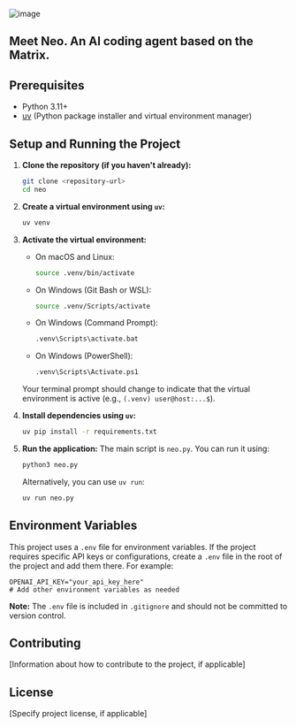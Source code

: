 ![image](https://github.com/user-attachments/assets/16389c5c-c1bd-4051-926b-458a997d0bc4)

## Meet Neo. An AI coding agent based on the Matrix.

## Prerequisites

- Python 3.11+
- [uv](https://github.com/astral-sh/uv) (Python package installer and virtual environment manager)

## Setup and Running the Project

1.  **Clone the repository (if you haven't already):**
    ```bash
    git clone <repository-url>
    cd neo
    ```

2.  **Create a virtual environment using `uv`:**
    ```bash
    uv venv
    ```

3.  **Activate the virtual environment:**
    -   On macOS and Linux:
        ```bash
        source .venv/bin/activate
        ```
    -   On Windows (Git Bash or WSL):
        ```bash
        source .venv/Scripts/activate
        ```
    -   On Windows (Command Prompt):
        ```bash
        .venv\Scripts\activate.bat
        ```
    -   On Windows (PowerShell):
        ```bash
        .venv\Scripts\Activate.ps1
        ```
    Your terminal prompt should change to indicate that the virtual environment is active (e.g., `(.venv) user@host:...$`).

4.  **Install dependencies using `uv`:**
    ```bash
    uv pip install -r requirements.txt
    ```

5.  **Run the application:**
    The main script is `neo.py`. You can run it using:
    ```bash
    python3 neo.py
    ```
    Alternatively, you can use `uv run`:
    ```bash
    uv run neo.py
    ```

## Environment Variables

This project uses a `.env` file for environment variables. If the project requires specific API keys or configurations, create a `.env` file in the root of the project and add them there. For example:

```
OPENAI_API_KEY="your_api_key_here"
# Add other environment variables as needed
```
**Note:** The `.env` file is included in `.gitignore` and should not be committed to version control.

## Contributing

[Information about how to contribute to the project, if applicable]

## License

[Specify project license, if applicable] 
